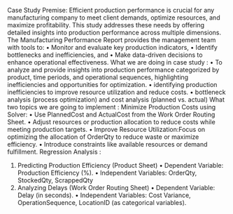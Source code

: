 Case Study Premise:
Efficient production performance is crucial for any manufacturing company to meet client demands, optimize resources, and maximize profitability. This study addresses these needs by offering detailed insights into production performance across multiple dimensions.
The Manufacturing Performance Report provides the management team with tools to:
•	Monitor and evaluate key production indicators,
•	Identify bottlenecks and inefficiencies, and
•	Make data-driven decisions to enhance operational effectiveness.
What we are doing in case study :
•	To analyze and provide insights into production performance categorized by product, time periods, and operational sequences, highlighting inefficiencies and opportunities for optimization.
•	identifying production inefficiencies to improve resource utilization and reduce costs.
•	bottleneck analysis (process optimization) and cost analysis (planned vs. actual)
What two topics we are going to implement :
Minimize Production Costs using Solver:
•	Use PlannedCost and ActualCost from the Work Order Routing Sheet.
•	Adjust resources or production allocation to reduce costs while meeting production targets.
•	Improve Resource Utilization:Focus on optimizing the allocation of OrderQty to reduce waste or maximize efficiency.
•	Introduce constraints like available resources or demand fulfillment.
Regression Analysis :
1. Predicting Production Efficiency (Product Sheet)
•	Dependent Variable: Production Efficiency (%).
•	Independent Variables: OrderQty, StockedQty, ScrappedQty
2. Analyzing Delays (Work Order Routing Sheet)
•	Dependent Variable: Delay (in seconds).
•	Independent Variables: Cost Variance, OperationSequence, LocationID (as categorical variables).
